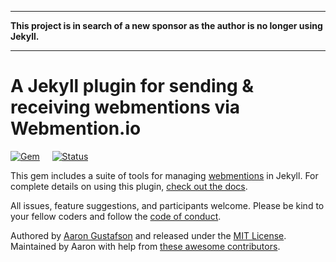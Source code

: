 <hr>
<p><strong>This project is in search of a new sponsor as the author is no longer using Jekyll.</strong></p>
<hr>

# A Jekyll plugin for sending & receiving webmentions via Webmention.io

[![Gem](https://img.shields.io/gem/v/jekyll-webmention_io.svg?style=flat)](http://rubygems.org/gems/jekyll-webmention_io "View this project in Rubygems")
&nbsp;&nbsp;&nbsp;
[![Status](https://travis-ci.org/aarongustafson/jekyll-webmention_io.svg?branch=master)](https://travis-ci.org/aarongustafson/jekyll-webmention_io "View this project in Travis CI")

This gem includes a suite of tools for managing [webmentions](https://indieweb.org/Webmention) in Jekyll. For complete details on using this plugin, [check out the docs](https://aarongustafson.github.io/jekyll-webmention_io/).

All issues, feature suggestions, and participants welcome. Please be kind to your fellow coders and follow the [code of conduct][coc].

Authored by [Aaron Gustafson][AG] and released under the [MIT License][license]. Maintained by Aaron with help from [these awesome contributors][contributors].

[AG]: https://www.aaron-gustafson.com
[license]: https://github.com/aarongustafson/jekyll-webmention_io/blob/master/LICENSE
[contributors]: http://github.com/aarongustafson/jekyll-webmention_io/contributors
[coc]: https://aarongustafson.github.io/jekyll-webmention_io/CODE_OF_CONDUCT
